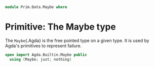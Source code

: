 <!--
```agda
open import Prim.Type
```
-->

```agda
module Prim.Data.Maybe where
```

# Primitive: The Maybe type

The `Maybe`{.Agda} is the free pointed type on a given type. It is used
by Agda's primitives to represent failure.

```agda
open import Agda.Builtin.Maybe public
  using (Maybe; just; nothing)
```
